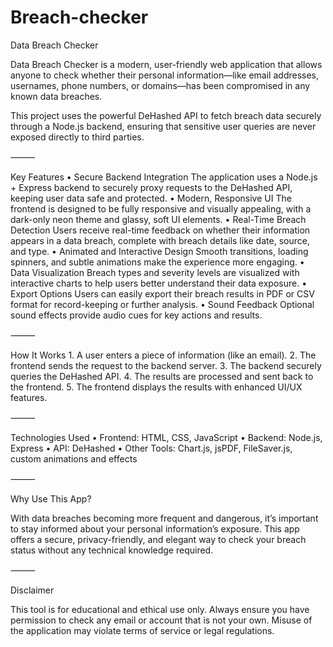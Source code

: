 # Breach-checker
Data Breach Checker

Data Breach Checker is a modern, user-friendly web application that allows anyone to check whether their personal information—like email addresses, usernames, phone numbers, or domains—has been compromised in any known data breaches.

This project uses the powerful DeHashed API to fetch breach data securely through a Node.js backend, ensuring that sensitive user queries are never exposed directly to third parties.

⸻

Key Features
	•	Secure Backend Integration
The application uses a Node.js + Express backend to securely proxy requests to the DeHashed API, keeping user data safe and protected.
	•	Modern, Responsive UI
The frontend is designed to be fully responsive and visually appealing, with a dark-only neon theme and glassy, soft UI elements.
	•	Real-Time Breach Detection
Users receive real-time feedback on whether their information appears in a data breach, complete with breach details like date, source, and type.
	•	Animated and Interactive Design
Smooth transitions, loading spinners, and subtle animations make the experience more engaging.
	•	Data Visualization
Breach types and severity levels are visualized with interactive charts to help users better understand their data exposure.
	•	Export Options
Users can easily export their breach results in PDF or CSV format for record-keeping or further analysis.
	•	Sound Feedback
Optional sound effects provide audio cues for key actions and results.

⸻

How It Works
	1.	A user enters a piece of information (like an email).
	2.	The frontend sends the request to the backend server.
	3.	The backend securely queries the DeHashed API.
	4.	The results are processed and sent back to the frontend.
	5.	The frontend displays the results with enhanced UI/UX features.

⸻

Technologies Used
	•	Frontend: HTML, CSS, JavaScript
	•	Backend: Node.js, Express
	•	API: DeHashed
	•	Other Tools: Chart.js, jsPDF, FileSaver.js, custom animations and effects

⸻

Why Use This App?

With data breaches becoming more frequent and dangerous, it’s important to stay informed about your personal information’s exposure. This app offers a secure, privacy-friendly, and elegant way to check your breach status without any technical knowledge required.

⸻

Disclaimer

This tool is for educational and ethical use only. Always ensure you have permission to check any email or account that is not your own. Misuse of the application may violate terms of service or legal regulations.
